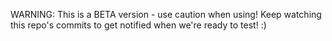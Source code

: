 WARNING: This is a BETA version - use caution when using! Keep watching this repo's commits to get notified when we're ready to test! :)
